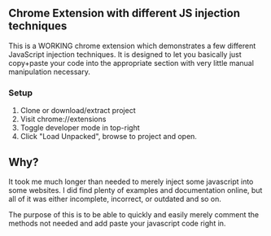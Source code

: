 ## Chrome Extension with different JS injection techniques

This is a WORKING chrome extension which demonstrates a few different JavaScript injection techniques. It is designed to let you basically just copy+paste your code into the appropriate section with very little manual manipulation necessary.

### Setup

1. Clone or download/extract project
2. Visit chrome://extensions
3. Toggle developer mode in top-right
4. Click "Load Unpacked", browse to project and open.

## Why?

It took me much longer than needed to merely inject some javascript into some websites. I did find plenty of examples and documentation online, but all of it was either incomplete, incorrect, or outdated and so on.

The purpose of this is to be able to quickly and easily merely comment the methods not needed and add paste your javascript code right in.